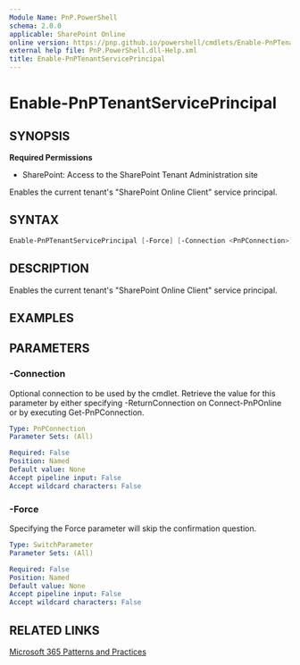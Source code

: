 ```yaml
---
Module Name: PnP.PowerShell
schema: 2.0.0
applicable: SharePoint Online
online version: https://pnp.github.io/powershell/cmdlets/Enable-PnPTenantServicePrincipal.html
external help file: PnP.PowerShell.dll-Help.xml
title: Enable-PnPTenantServicePrincipal
---
```

  
# Enable-PnPTenantServicePrincipal

## SYNOPSIS

**Required Permissions**

* SharePoint: Access to the SharePoint Tenant Administration site

Enables the current tenant's "SharePoint Online Client" service principal.

## SYNTAX

```powershell
Enable-PnPTenantServicePrincipal [-Force] [-Connection <PnPConnection>] 
```

## DESCRIPTION
Enables the current tenant's "SharePoint Online Client" service principal.

## EXAMPLES

## PARAMETERS

### -Connection
Optional connection to be used by the cmdlet. Retrieve the value for this parameter by either specifying -ReturnConnection on Connect-PnPOnline or by executing Get-PnPConnection.

```yaml
Type: PnPConnection
Parameter Sets: (All)

Required: False
Position: Named
Default value: None
Accept pipeline input: False
Accept wildcard characters: False
```

### -Force
Specifying the Force parameter will skip the confirmation question.

```yaml
Type: SwitchParameter
Parameter Sets: (All)

Required: False
Position: Named
Default value: None
Accept pipeline input: False
Accept wildcard characters: False
```

## RELATED LINKS

[Microsoft 365 Patterns and Practices](https://aka.ms/m365pnp)


